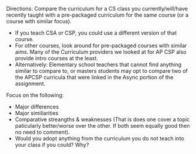 Directions: Compare the curriculum for a CS class you currently/will/have recently taught with a pre-packaged curriculum for the same course (or a course with similar focus).
- If you teach CSA or CSP, you could use a different version of that course.
- For other courses, look around for pre-packaged courses with similar aims. Many of the Curriculum providers we looked at for AP CSP also provide intro courses at the least.
- Alternatively: Elementary school teachers that cannot find anything similar to compare to, or masters students may opt to compare two of the APCSP curricula that were linked in the Async portion of the assignment.

Focus on the following:
 - Major differences
 - Major similiarities
 - Comparative streangths & weaknesses (That is does one cover a topic paticularly better/worse over the other. If both seem equally good then no need to comment).
 - Would you adopt anything from the curriculum you do not teach into your class if you could? Why?
